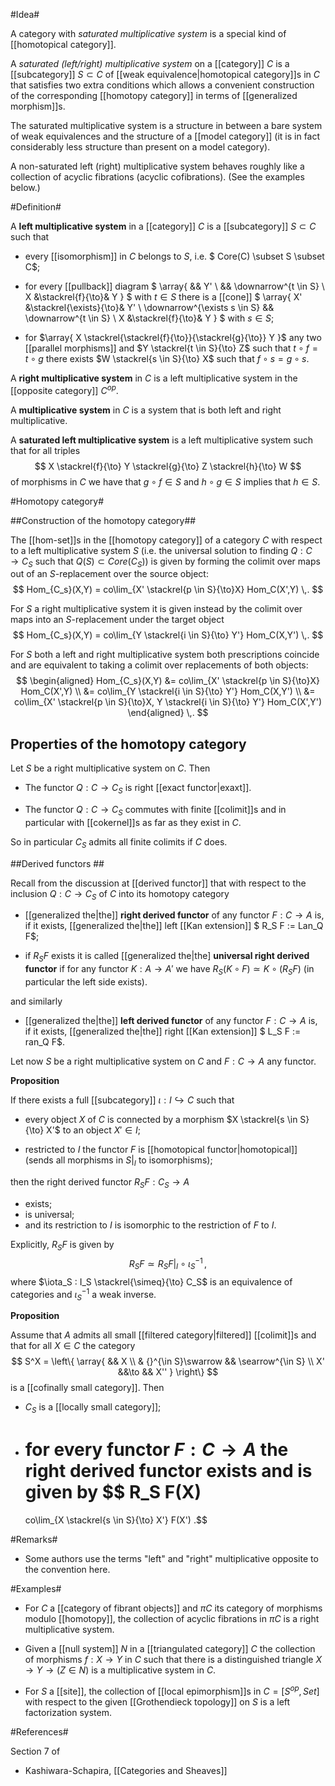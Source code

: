 #Idea#

A category with _saturated multiplicative system_
is a special kind of [[homotopical category]].

A _saturated (left/right) multiplicative system_ 
on a [[category]] $C$ 
is a [[subcategory]] $S \subset C$ of 
[[weak equivalence|homotopical category]]s in $C$ that satisfies two
extra conditions which allows a convenient 
construction of the corresponding
[[homotopy category]] in terms of 
[[generalized morphism]]s. 

The saturated multiplicative system is a structure in between
a bare system of weak equivalences and the structure of a
[[model category]] (it is in fact considerably less structure
than present on a model category).

A non-saturated left (right) multiplicative system behaves
roughly like a collection of acyclic fibrations (acyclic cofibrations).
(See the examples below.)

#Definition#

A **left multiplicative system** in a [[category]] $C$ is
a [[subcategory]] $S \subset C$ such that

* every [[isomorphism]] in $C$ belongs to $S$, i.e.
$ Core(C) \subset S \subset C$;

* for every [[pullback]] diagram
$
  \array{
    && Y'
    \\
    && \downarrow^{t \in S}
    \\
    X &\stackrel{f}{\to}& Y
  }
$
with $t \in S$ there is a [[cone]]
$
  \array{
    X' &\stackrel{\exists}{\to}& Y'
    \\
    \downarrow^{\exists s \in S}
    && \downarrow^{t \in S}
    \\
    X &\stackrel{f}{\to}& Y
  }
$
with $s \in S$;

* for $\array{
  X \stackrel{\stackrel{f}{\to}}{\stackrel{g}{\to}}
  Y
}$
any two [[parallel morphisms]] and $Y \stackrel{t \in S}{\to} Z$
such that $t \circ f  = t \circ g$ there exists
$W \stackrel{s \in S}{\to} X$ such that $f \circ s = g \circ s$.


A **right multiplicative system** in $C$ is a left multiplicative system
in the [[opposite category]] $C^{op}$.

A **multiplicative system** in $C$ is a system that is both left
and right multiplicative.

A **saturated left multiplicative system** is a left multiplicative
system such that for all triples
$$
  X \stackrel{f}{\to}
  Y \stackrel{g}{\to}
  Z \stackrel{h}{\to}
  W
$$
of morphisms in $C$ we have that
$g \circ f \in S$ and $h \circ g \in S$ implies that $h \in S$.

#Homotopy category#

##Construction of the homotopy category##

The [[hom-set]]s in the [[homotopy category]] of a category $C$ with
respect to a left multiplicative system $S$ (i.e. the universal solution
to finding $Q : C \to C_S$ such that $Q(S) \subset Core(C_S)$) is
given by forming the colimit over maps out of an $S$-replacement over
the source object:
$$
  Hom_{C_s}(X,Y) = co\lim_{X' \stackrel{p \in S}{\to}X} Hom_C(X',Y)
  \,.
$$

For $S$ a right multiplicative system it is given instead by
the colimit over maps into an $S$-replacement under the target object
$$
  Hom_{C_s}(X,Y) = co\lim_{Y \stackrel{i \in S}{\to} Y'} Hom_C(X,Y')
  \,.
$$

For $S$ both a left and right multiplicative system both 
prescriptions coincide and are equivalent to taking a
colimit over replacements of both objects:
$$
  \begin{aligned}
    Hom_{C_s}(X,Y) &= 
      co\lim_{X' \stackrel{p \in S}{\to}X} Hom_C(X',Y)
    \\
      &= co\lim_{Y \stackrel{i \in S}{\to} Y'} Hom_C(X,Y')
    \\
      &= 
      co\lim_{X' \stackrel{p \in S}{\to}X, 
        Y \stackrel{i \in S}{\to} Y'} Hom_C(X',Y')
  \end{aligned}
  \,.
$$

## Properties of the homotopy category ##

Let $S$ be a right multiplicative system on $C$. Then

* The functor $Q : C \to C_S$ is right [[exact functor|exaxt]].

* The functor $Q : C \to C_S$ commutes with finite [[colimit]]s
and in particular with [[cokernel]]s as far as they exist in $C$.


So in particular $C_S$ admits all finite colimits if $C$ does.

##Derived functors ##

Recall from the discussion at [[derived functor]] that
with respect to the inclusion $Q : C \to C_S$ of 
$C$ into its homotopy category 

* [[generalized the|the]] **right derived functor** of any functor $F : C \to A$ is,
if it exists, [[generalized the|the]] left [[Kan extension]] $ R_S F := Lan_Q F$;

* if $R_S F$ exists it is called [[generalized the|the] 
**universal right derived functor** if for any functor $K : A \to A'$
we have $R_S (K \circ F) \simeq K \circ (R_S F)$ 
(in particular the left side exists).

and similarly

* [[generalized the|the]] **left derived functor** of any functor $F : C \to A$ is,
if it exists, [[generalized the|the]] right [[Kan extension]] $ L_S F := ran_Q F$.

Let now $S$ be a right multiplicative system on $C$ and $F : C \to A$
any functor.

**Proposition**

If there exists a full [[subcategory]] $\iota : I \hookrightarrow C$
such that

* every object $X$ of $C$ is connected by a morphism 
$X \stackrel{s \in S}{\to} X'$ to an object $X' \in I$;

* restricted to $I$ the functor $F$ is [[homotopical functor|homotopical]]
(sends all morphisms in $S|_I$ to isomorphisms);

then the right derived functor $R_S F : C_S \to A$ 

* exists;
* is universal;
* and its restriction to $I$ is isomorphic to the restriction of $F$ to $I$.

Explicitly, $R_S F$ is given by
$$
  R_S F \simeq R_{S} F|_I \circ \iota_S^{-1}
  \,,
$$
where $\iota_S : I_S \stackrel{\simeq}{\to} C_S$ is an equivalence of
categories and $\iota_S^{-1}$ a weak inverse.


**Proposition**

Assume that $A$ admits all small [[filtered category|filtered]]
[[colimit]]s and that for all $X \in C$ the category 
$$
  S^X =
  \left\{
    \array{
       && X
       \\ 
       & {}^{\in S}\swarrow && \searrow^{\in S}
       \\
       X' &&\to && X''
    }
  \right\}
$$
is a [[cofinally small category]]. Then

* $C_S$ is a [[locally small category]];

* for every functor $F : C \to A$ the right derived functor
exists and is given by
$$
  R_S F(X)
  =
  co\lim_{X \stackrel{s \in S}{\to} X'} F(X')
.$$



#Remarks#

* Some authors use the terms "left" and "right" multiplicative 
opposite to the convention here.

#Examples#

* For $C$ a [[category of fibrant objects]] and $\pi C$ its
category of morphisms modulo [[homotopy]], the collection of 
acyclic fibrations in $\pi C$ is a right multiplicative
system. 

* Given a [[null system]] $N$ in a [[triangulated category]] $C$
the collection of morphisms $f : X \to Y$ in $C$ such that
there is a distinguished triangle $X \to Y \to (Z \in N)$
is a multiplicative system in $C$. 

* For $S$ a [[site]], the collection of [[local epimorphism]]s
in $C = [S^{op},Set]$ with respect to the given [[Grothendieck topology]]
on $S$ is a left factorization system.

#References#

Section 7 of

* Kashiwara-Schapira, [[Categories and Sheaves]]


